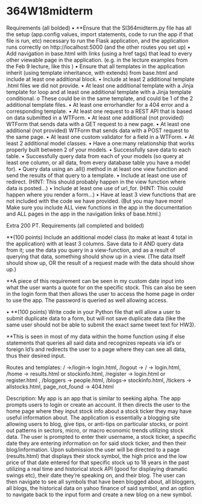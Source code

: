 # 364W18midterm
Requirements (all bolded) • **Ensure that the SI364midterm.py file has all the setup (app.config values, import statements, code to run the app if that file is run, etc) necessary to run the Flask application, and the application runs correctly on http://localhost:5000 (and the other routes you set up) •	Add navigation in base.html with links (using a href tags) that lead to every other viewable page in the application. (e.g. in the lecture examples from the Feb 9 lecture, like this ) • Ensure that all templates in the application inherit (using template inheritance, with extends) from base.html and include at least one additional block. •	Include at least 2 additional template .html files we did not provide. •	At least one additional template with a Jinja template for loop and at least one additional template with a Jinja template conditional. o These could be in the same template, and could be 1 of the 2 additional template files. •	At least one errorhandler for a 404 error and a corresponding template. •	At least one request to a REST API that is based on data submitted in a WTForm. •	At least one additional (not provided) WTForm that sends data with a GET request to a new page. •	At least one additional (not provided) WTForm that sends data with a POST request to the same page. •	At least one custom validator for a field in a WTForm. •	At least 2 additional model classes. •	Have a one:many relationship that works properly built between 2 of your models. •	Successfully save data to each table. •	Successfully query data from each of your models (so query at least one column, or all data, from every database table you have a model for). •	Query data using an .all() method in at least one view function and send the results of that query to a template. •	Include at least one use of redirect. (HINT: This should probably happen in the view function where data is posted...) •	Include at least one use of url_for. (HINT: This could happen where you render a form...) •	Have at least 3 view functions that are not included with the code we have provided. (But you may have more! Make sure you include ALL view functions in the app in the documentation and ALL pages in the app in the navigation links of base.html.) 

Extra 200 PT. Requirements (all completed and bolded) 

**(100 points) Include an additional model class (to make at least 4 total in the application) with at least 3 columns. Save data to it AND query data from it; use the data you query in a view-function, and as a result of querying that data, something should show up in a view. (The data itself should show up, OR the result of a request made with the data should show up.) 

**A piece of this requirement can be seen in my custom date input into what the user wants a quote for on the specific stock. This can also be seen in the login form that then allows the user to access the home page in order to use the app. The password is queried as well allowing access.

•	**(100 points) Write code in your Python file that will allow a user to submit duplicate data to a form, but will not save duplicate data (like the same user should not be able to submit the exact same tweet text for HW3).

**This is seen in most of my data within the home function using if else statements that queries all said data and recognizes repeats via id’s or foreign Id’s and redirects the user to a page where they can see all data, thus their desired input.

Routes and templates: / ->/login-> login.html, /logout -> / -> login.html, /home -> results.html or stockinfo.html, /register -> login.html or register.html , /bloggers -> people.html, /blogs-> stockinfo.html, /tickers -> allstocks.html, page_not_found -> 404.html

Description: My app is an app that is similar to seeking alpha. The app prompts users to login or create an account. It then directs the user to the home page where they input stock info about a stock ticker they may have useful information about. The application is essentially a blogging site allowing users to blog, give tips, or anti-tips on particular stocks, or point out patterns in sectors, micro, or macro economic trends utilizing stock data. The user is prompted to enter their username, a stock ticker, a specific date they are entering information on for said stock ticker, and then their blog/information. Upon submission the user will be directed to a page (results.html) that displays their stock symbol, the high price and the low price of that date entered for that specific stock up to 18 years in the past utilizing a real time and historical stock API (good for displaying dramatic swings etc), their date they’re speaking on, and their blog. The user can then navigate to see all symbols that have been blogged about, all bloggers, all blogs, the historical data on yahoo finance of said symbol, and an option to navigate back to the input form and create a new blog on a new symbol.
